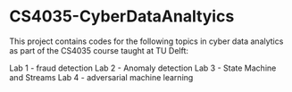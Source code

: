 # CS4035-CyberDataAnaltyics

This project contains codes for the following topics in cyber data analytics as part of the CS4035 course taught at TU Delft:

Lab 1 - fraud detection
Lab 2 - Anomaly detection
Lab 3 - State Machine and Streams
Lab 4 - adversarial machine learning
